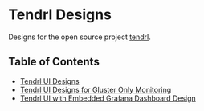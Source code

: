 # Tendrl Designs
Designs for the open source project [tendrl](https://github.com/tendrl).

## Table of Contents
* [Tendrl UI Designs](https://github.com/Tendrl/documentation/wiki/Tendrl-UI-designs)
* [Tendrl UI Designs for Gluster Only Monitoring](https://github.com/Tendrl/documentation/wiki/Tendrl-UI-Designs-for-Gluster-Only-Monitoring-Release)
* [Tendrl UI with Embedded Grafana Dashboard Design](https://github.com/julienlim/tendrl-designs/blob/master/tendrl%20ui%20with%20embed%20grafana%20dashboards.pdf)
